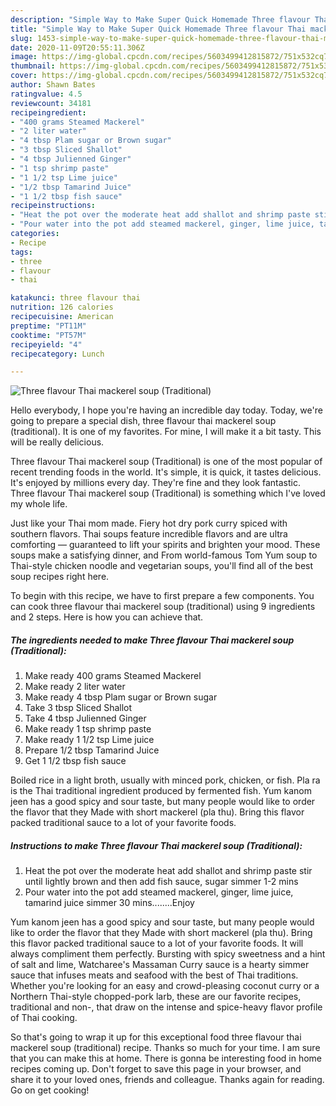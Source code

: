 ```yaml
---
description: "Simple Way to Make Super Quick Homemade Three flavour Thai mackerel soup (Traditional)"
title: "Simple Way to Make Super Quick Homemade Three flavour Thai mackerel soup (Traditional)"
slug: 1453-simple-way-to-make-super-quick-homemade-three-flavour-thai-mackerel-soup-traditional
date: 2020-11-09T20:55:11.306Z
image: https://img-global.cpcdn.com/recipes/5603499412815872/751x532cq70/three-flavour-thai-mackerel-soup-traditional-recipe-main-photo.jpg
thumbnail: https://img-global.cpcdn.com/recipes/5603499412815872/751x532cq70/three-flavour-thai-mackerel-soup-traditional-recipe-main-photo.jpg
cover: https://img-global.cpcdn.com/recipes/5603499412815872/751x532cq70/three-flavour-thai-mackerel-soup-traditional-recipe-main-photo.jpg
author: Shawn Bates
ratingvalue: 4.5
reviewcount: 34181
recipeingredient:
- "400 grams Steamed Mackerel"
- "2 liter water"
- "4 tbsp Plam sugar or Brown sugar"
- "3 tbsp Sliced Shallot"
- "4 tbsp Julienned Ginger"
- "1 tsp shrimp paste"
- "1 1/2 tsp Lime juice"
- "1/2 tbsp Tamarind Juice"
- "1 1/2 tbsp fish sauce"
recipeinstructions:
- "Heat the pot over the moderate heat add shallot and shrimp paste stir until lightly brown and then add fish sauce, sugar simmer 1-2 mins"
- "Pour water into the pot add steamed mackerel, ginger, lime juice, tamarind juice simmer 30 mins........Enjoy"
categories:
- Recipe
tags:
- three
- flavour
- thai

katakunci: three flavour thai 
nutrition: 126 calories
recipecuisine: American
preptime: "PT11M"
cooktime: "PT57M"
recipeyield: "4"
recipecategory: Lunch

---
```



![Three flavour Thai mackerel soup (Traditional)](https://img-global.cpcdn.com/recipes/5603499412815872/751x532cq70/three-flavour-thai-mackerel-soup-traditional-recipe-main-photo.jpg)

Hello everybody, I hope you're having an incredible day today. Today, we're going to prepare a special dish, three flavour thai mackerel soup (traditional). It is one of my favorites. For mine, I will make it a bit tasty. This will be really delicious.

Three flavour Thai mackerel soup (Traditional) is one of the most popular of recent trending foods in the world. It's simple, it is quick, it tastes delicious. It's enjoyed by millions every day. They're fine and they look fantastic. Three flavour Thai mackerel soup (Traditional) is something which I've loved my whole life.

Just like your Thai mom made. Fiery hot dry pork curry spiced with southern flavors. Thai soups feature incredible flavors and are ultra comforting — guaranteed to lift your spirits and brighten your mood. These soups make a satisfying dinner, and From world-famous Tom Yum soup to Thai-style chicken noodle and vegetarian soups, you&#39;ll find all of the best soup recipes right here.


To begin with this recipe, we have to first prepare a few components. You can cook three flavour thai mackerel soup (traditional) using 9 ingredients and 2 steps. Here is how you can achieve that.

<!--inarticleads1-->

##### The ingredients needed to make Three flavour Thai mackerel soup (Traditional):

1. Make ready 400 grams Steamed Mackerel
1. Make ready 2 liter water
1. Make ready 4 tbsp Plam sugar or Brown sugar
1. Take 3 tbsp Sliced Shallot
1. Take 4 tbsp Julienned Ginger
1. Make ready 1 tsp shrimp paste
1. Make ready 1 1/2 tsp Lime juice
1. Prepare 1/2 tbsp Tamarind Juice
1. Get 1 1/2 tbsp fish sauce


Boiled rice in a light broth, usually with minced pork, chicken, or fish. Pla ra is the Thai traditional ingredient produced by fermented fish. Yum kanom jeen has a good spicy and sour taste, but many people would like to order the flavor that they Made with short mackerel (pla thu). Bring this flavor packed traditional sauce to a lot of your favorite foods. 

<!--inarticleads2-->

##### Instructions to make Three flavour Thai mackerel soup (Traditional):

1. Heat the pot over the moderate heat add shallot and shrimp paste stir until lightly brown and then add fish sauce, sugar simmer 1-2 mins
1. Pour water into the pot add steamed mackerel, ginger, lime juice, tamarind juice simmer 30 mins........Enjoy


Yum kanom jeen has a good spicy and sour taste, but many people would like to order the flavor that they Made with short mackerel (pla thu). Bring this flavor packed traditional sauce to a lot of your favorite foods. It will always compliment them perfectly. Bursting with spicy sweetness and a hint of salt and lime, Watcharee&#39;s Massaman Curry sauce is a hearty simmer sauce that infuses meats and seafood with the best of Thai traditions. Whether you&#39;re looking for an easy and crowd-pleasing coconut curry or a Northern Thai-style chopped-pork larb, these are our favorite recipes, traditional and non-, that draw on the intense and spice-heavy flavor profile of Thai cooking. 

So that's going to wrap it up for this exceptional food three flavour thai mackerel soup (traditional) recipe. Thanks so much for your time. I am sure that you can make this at home. There is gonna be interesting food in home recipes coming up. Don't forget to save this page in your browser, and share it to your loved ones, friends and colleague. Thanks again for reading. Go on get cooking!
